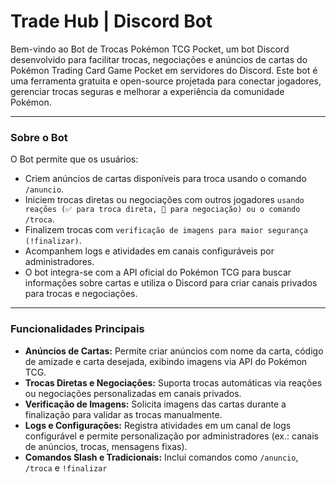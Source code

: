 # Trade Hub | Discord Bot

Bem-vindo ao Bot de Trocas Pokémon TCG Pocket, um bot Discord desenvolvido para facilitar trocas, negociações e anúncios de cartas do Pokémon Trading Card Game Pocket em servidores do Discord. Este bot é uma ferramenta gratuita e open-source projetada para conectar jogadores, gerenciar trocas seguras e melhorar a experiência da comunidade Pokémon.

---

### Sobre o Bot
O Bot permite que os usuários:

- Criem anúncios de cartas disponíveis para troca usando o comando `/anuncio`. </br>
- Iniciem trocas diretas ou negociações com outros jogadores `usando reações (✅ para troca direta, 💬 para negociação) ou o comando /troca`.</br>
- Finalizem trocas com `verificação de imagens para maior segurança (!finalizar)`.</br>
- Acompanhem logs e atividades em canais configuráveis por administradores.</br>
- O bot integra-se com a API oficial do Pokémon TCG para buscar informações sobre cartas e utiliza o Discord para criar canais privados para trocas e negociações.</br>

---

### Funcionalidades Principais
- **Anúncios de Cartas:** Permite criar anúncios com nome da carta, código de amizade e carta desejada, exibindo imagens via API do Pokémon TCG.
- **Trocas Diretas e Negociações:** Suporta trocas automáticas via reações ou negociações personalizadas em canais privados.
- **Verificação de Imagens:** Solicita imagens das cartas durante a finalização para validar as trocas manualmente.
- **Logs e Configurações:** Registra atividades em um canal de logs configurável e permite personalização por administradores (ex.: canais de anúncios, trocas, mensagens fixas).
- **Comandos Slash e Tradicionais:** Inclui comandos como `/anuncio`, `/troca` e `!finalizar`
